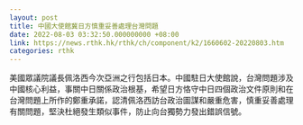 ```yaml
---
layout: post
title: 中國大使館冀日方慎重妥善處理台灣問題
date: 2022-08-03 03:32:50.000000000 +08:00
link: https://news.rthk.hk/rthk/ch/component/k2/1660602-20220803.htm
categories: rthk
---
```


美國眾議院議長佩洛西今次亞洲之行包括日本。中國駐日大使館說，台灣問題涉及中國核心利益，事關中日關係政治根基，希望日方恪守中日四個政治文件原則和在台灣問題上所作的鄭重承諾，認清佩洛西訪台政治圖謀和嚴重危害，慎重妥善處理有關問題，堅決杜絕發生類似事件，防止向台獨勢力發出錯誤信號。
